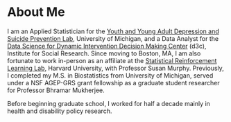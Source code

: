 # About Me
I am an Applied Statistician for the [Youth and Young Adult Depression and Suicide Prevention Lab](https://medicine.umich.edu/dept/psychiatry/programs/ydsp), University of Michigan, and a Data Analyst for the [Data Science for Dynamic Intervention Decision Making Center](https://d3c.isr.umich.edu/) (d3c), Institute for Social Research. Since moving to Boston, MA, I am also fortunate to work in-person as an affiliate at the [Statistical Reinforcement Learning Lab](https://people.seas.harvard.edu/~samurphy/lab/overview.html), Harvard University, with Professor Susan Murphy. Previously, I completed my M.S. in Biostatistics from University of Michigan, served under a NSF AGEP-GRS grant fellowship as a graduate student researcher for Professor Bhramar Mukherjee.

Before beginning graduate school, I worked for half a decade mainly in health and disability policy research.
